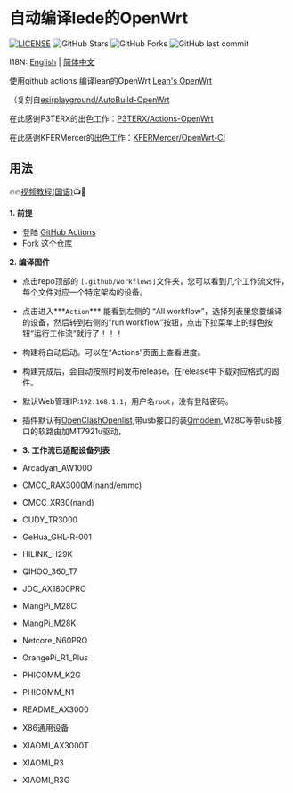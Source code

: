 # 自动编译lede的OpenWrt
[![LICENSE](https://img.shields.io/github/license/mashape/apistatus.svg?style=flat&logo=github&label=LICENSE)](https://github.com/LeeHe-gif/AutoBuild-OpenWrt/blob/master/LICENSE)
![GitHub Stars](https://img.shields.io/github/stars/LeeHe-gif/AutoBuild-OpenWrt.svg?style=flat&logo=appveyor&label=Stars&logo=github)
![GitHub Forks](https://img.shields.io/github/forks/LeeHe-gif/AutoBuild-OpenWrt.svg?style=flat&logo=appveyor&label=Forks&logo=github)
![GitHub last commit](https://img.shields.io/github/last-commit/LeeHe-gif/AutoBuild-OpenWrt?label=Latest%20Commit&logo=github)

I18N: [English](README_EN.md) | [简体中文](README.md)

使用github actions 编译lean的OpenWrt [Lean's OpenWrt](https://github.com/coolsnowwolf/lede)   

（复刻自[esirplayground/AutoBuild-OpenWrt](https://github.com/esirplayground/AutoBuild-OpenWrt)


在此感谢P3TERX的出色工作：[P3TERX/Actions-OpenWrt](https://github.com/P3TERX/Actions-OpenWrt/)

在此感谢KFERMercer的出色工作：[KFERMercer/OpenWrt-CI](https://github.com/KFERMercer/OpenWrt-CI)

## 用法

🔥🔥[视频教程(国语)](https://youtu.be/9YO7nxNry-4)📺🎉

**1. 前提**
  - 登陆 [GitHub Actions](https://github.com/features/actions/signup)
  - Fork [这个仓库](https://github.com/LeeHe-gif/AutoBuild-OpenWrt)
    
**2. 编译固件**
  - 点击repo顶部的 `[.github/workflows]`文件夹，您可以看到几个工作流文件，每个文件对应一个特定架构的设备。

  - 点击进入***`Action`*** 能看到左侧的 “All workflow”，选择列表里您要编译的设备，然后转到右侧的“run workflow”按钮，点击下拉菜单上的绿色按钮“运行工作流“就行了！！！

  - 构建将自动启动。可以在“Actions”页面上查看进度。

  - 构建完成后，会自动按照时间发布release，在release中下载对应格式的固件。

  - 默认Web管理IP:`192.168.1.1`，用户名`root`，没有登陆密码。

  - 插件默认有[OpenClash](https://github.com/vernesong/OpenClash)[Openlist](https://github.com/OpenListTeam/OpenList),带usb接口的装[Qmodem](https://github.com/FUjr/QModem),M28C等带usb接口的软路由加MT7921u驱动，
  - **3. 工作流已适配设备列表**
  - Arcadyan_AW1000
  - CMCC_RAX3000M(nand/emmc)
  - CMCC_XR30(nand)
  - CUDY_TR3000
  - GeHua_GHL-R-001
  - HILINK_H29K
  - QIHOO_360_T7
  - JDC_AX1800PRO
  - MangPi_M28C
  - MangPi_M28K
  - Netcore_N60PRO
  - OrangePi_R1_Plus
  - PHICOMM_K2G
  - PHICOMM_N1
  - README_AX3000
  - X86通用设备
  - XIAOMI_AX3000T
  - XIAOMI_R3
  - XIAOMI_R3G
